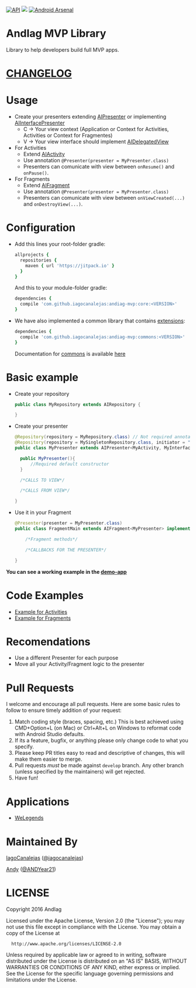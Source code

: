 [![API](https://img.shields.io/badge/API-9%2B-blue.svg?style=flat)](https://android-arsenal.com/api?level=9)
[![](https://jitpack.io/v/iagocanalejas/andiag-mvp.svg)](https://jitpack.io/#iagocanalejas/andiag-mvp)
[![Android Arsenal](https://img.shields.io/badge/Android%20Arsenal-andiag--mvp-brightgreen.svg?style=flat)]()

AndIag MVP Library
=========
Library to help developers build full MVP apps.

# **[CHANGELOG](CHANGELOG.MD)**

# Usage
  - Create your presenters extending [AIPresenter](core/src/main/java/com/andiag/core/presenters/AIPresenter.java) or implementing [AIInterfacePresenter](core/src/main/java/com/andiag/core/presenters/AIInterfacePresenter.java)
      - C -> Your view context (Application or Context for Activities, Activities or Context for Fragmentes)
      - V -> Your view interface should implement [AIDelegatedView](shared-core/src/main/java/com/andiag/shared/core/views/AIDelegatedView.java)
  - For Activities
      - Extend [AIActivity](core/src/main/java/com/andiag/core/views/AIActivity.java)
      - Use annotation ``` @Presenter(presenter = MyPresenter.class) ```
      - Presenters can comunicate with view between ```onResume()``` and ```onPause()```.
  - For Fragments
      - Extend [AIFragment](core/src/main/java/com/andiag/core/views/AIFragment.java)
      - Use annotation ``` @Presenter(presenter = MyPresenter.class) ```
      - Presenters can comunicate with view between ```onViewCreated(...)``` and ```onDestroyView(...)```.

# Configuration
  - Add this lines your root-folder gradle:
    ```ruby
    allprojects {
      repositories {
        maven { url 'https://jitpack.io' }
      }
    }
    ```
    And this to your module-folder gradle:
    ```ruby
    dependencies {
      compile 'com.github.iagocanalejas:andiag-mvp:core:<VERSION>'
    }
    ```

  - We have also implemented a common library that contains [extensions](docs/COMMONS.md):
    ```ruby
    dependencies {
      compile 'com.github.iagocanalejas:andiag-mvp:commons:<VERSION>'
    }
    ```
    
    Documentation for [commons](docs/COMMONS.md) is available [here](docs/COMMONS.md)

# Basic example
   - Create your repository
      ```java
      public class MyRepository extends AIRepository {

      }
      ```
   - Create your presenter
      ```java
      @Repository(repository = MyRepository.class) // Not required annotation
      @Repository(repository = MySingletonRepository.class, initiator = "getInstance") // Use this for singletons
      public class MyPresenter extends AIPresenter<MyActivity, MyInterface> {

        public MyPresenter(){
            //Required default constructor
        }

        /*CALLS TO VIEW*/

        /*CALLS FROM VIEW*/

      }
      ```
  - Use it in your Fragment
      ```java
      @Presenter(presenter = MyPresenter.class)
      public class FragmentMain extends AIFragment<MyPresenter> implements MyInterface {

          /*Fragment methods*/

          /*CALLBACKS FOR THE PRESENTER*/

      }
      ```

  **You can see a working example in the [demo-app](app/src/main/java/com/andiag/demo_app/simple/SimpleFragment.java)**


# Code Examples
  - [Example for Activities](docs/example_activities.md)
  - [Example for Fragments](docs/example_fragments.md)
  
# Recomendations
  - Use a different Presenter for each purpose
  - Move all your Activity/Fragment logic to the presenter

# Pull Requests
I welcome and encourage all pull requests. Here are some basic rules to follow to ensure timely addition of your request:
  1. Match coding style (braces, spacing, etc.) This is best achieved using CMD+Option+L (on Mac) or Ctrl+Alt+L on Windows to reformat code with Android Studio defaults.
  2. If its a feature, bugfix, or anything please only change code to what you specify.
  3. Please keep PR titles easy to read and descriptive of changes, this will make them easier to merge.
  4. Pull requests _must_ be made against `develop` branch. Any other branch (unless specified by the maintainers) will get rejected.
  5. Have fun!

# Applications
  - [WeLegends](https://github.com/AndIag/WeLegends)
  
# Maintained By
[IagoCanalejas](https://github.com/iagocanalejas) ([@iagocanalejas](https://twitter.com/Iagocanalejas))

[Andy](https://github.com/andy135) ([@ANDYear21](https://twitter.com/ANDYear21))


  LICENSE
============
  Copyright 2016 AndIag

  Licensed under the Apache License, Version 2.0 (the "License");
  you may not use this file except in compliance with the License.
  You may obtain a copy of the License at

      http://www.apache.org/licenses/LICENSE-2.0

  Unless required by applicable law or agreed to in writing, software
  distributed under the License is distributed on an "AS IS" BASIS,
  WITHOUT WARRANTIES OR CONDITIONS OF ANY KIND, either express or implied.
  See the License for the specific language governing permissions and
  limitations under the License.
